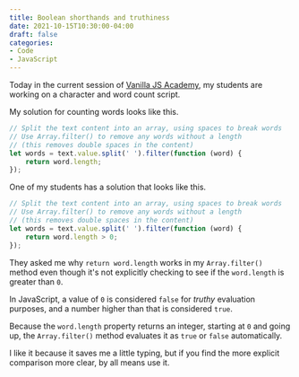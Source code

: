 ```yaml
---
title: Boolean shorthands and truthiness
date: 2021-10-15T10:30:00-04:00
draft: false
categories:
- Code
- JavaScript
---
```


Today in the current session of [Vanilla JS Academy](https://vanillajsacademy.com), my students are working on a character and word count script.

My solution for counting words looks like this.

```js
// Split the text content into an array, using spaces to break words
// Use Array.filter() to remove any words without a length
// (this removes double spaces in the content)
let words = text.value.split(' ').filter(function (word) {
	return word.length;
});
```

One of my students has a solution that looks like this.

```js
// Split the text content into an array, using spaces to break words
// Use Array.filter() to remove any words without a length
// (this removes double spaces in the content)
let words = text.value.split(' ').filter(function (word) {
	return word.length > 0;
});
```

They asked me why `return word.length` works in my `Array.filter()` method even though it's not explicitly checking to see if the `word.length` is greater than `0`.

In JavaScript, a value of `0` is considered `false` for _truthy_ evaluation purposes, and a number higher than that is considered `true`.

Because the `word.length` property returns an integer, starting at `0` and going up, the `Array.filter()` method evaluates it as `true` or `false` automatically.

I like it because it saves me a little typing, but if you find the more explicit comparison more clear, by all means use it.